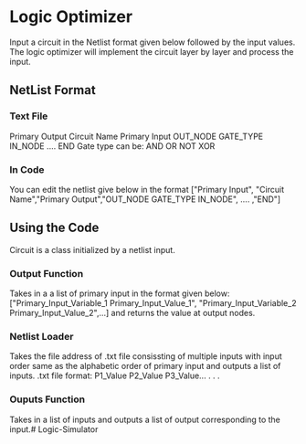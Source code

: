 # Logic Optimizer

Input a circuit in the Netlist format given below followed by the input values. The logic optimizer will implement the circuit layer by layer and process the input.

## NetList Format 
### Text File
Primary Output
Circuit Name
Primary Input
OUT_NODE GATE_TYPE IN_NODE
....
END
Gate type can be:
AND
OR
NOT
XOR

### In Code 
You can edit the netlist give below in the format
["Primary Input", "Circuit Name","Primary Output","OUT_NODE GATE_TYPE IN_NODE", .... ,"END"]

## Using the Code
Circuit is a class initialized by a netlist input.
### Output Function
Takes in a a list of primary input in the format given below:
["Primary_Input_Variable_1 Primary_Input_Value_1", "Primary_Input_Variable_2 Primary_Input_Value_2",...]
and returns the value at output nodes.
### Netlist Loader
Takes the file address of .txt file consissting of multiple inputs with input order same as the alphabetic order of primary input and outputs a list of inputs.
.txt file format:
P1_Value P2_Value P3_Value...
.
.
.

### Ouputs Function
Takes in a list of inputs and outputs a list of output corresponding to the input.# Logic-Simulator
